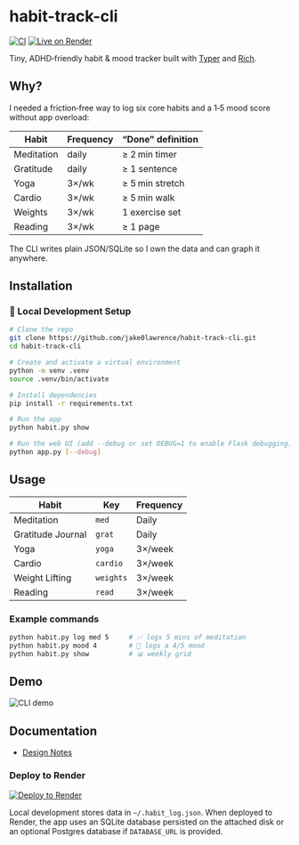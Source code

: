 # habit-track-cli
[![CI](https://github.com/jake0lawrence/habit-track-cli/actions/workflows/ci.yml/badge.svg)](https://github.com/jake0lawrence/habit-track-cli/actions)
[![Live on Render](https://img.shields.io/badge/%E2%9C%85%20LIVE%20on%20Render-00c7b7?style=flat-square&logo=render&logoColor=white)](https://habit-track-cli.onrender.com)

Tiny, ADHD‑friendly habit & mood tracker built with [Typer](https://typer.tiangolo.com/) and [Rich](https://rich.readthedocs.io/).

## Why?

I needed a friction‑free way to log six core habits and a 1‑5 mood score without app overload:

| Habit | Frequency | “Done” definition |
|-------|-----------|-------------------|
| Meditation | daily | ≥ 2 min timer |
| Gratitude | daily | ≥ 1 sentence |
| Yoga | 3×/wk | ≥ 5 min stretch |
| Cardio | 3×/wk | ≥ 5 min walk |
| Weights | 3×/wk | 1 exercise set |
| Reading | 3×/wk | ≥ 1 page |

The CLI writes plain JSON/SQLite so I own the data and can graph it anywhere.

## Installation

### 🔧 Local Development Setup

```bash
# Clone the repo
git clone https://github.com/jake0lawrence/habit-track-cli.git
cd habit-track-cli

# Create and activate a virtual environment
python -m venv .venv
source .venv/bin/activate

# Install dependencies
pip install -r requirements.txt

# Run the app
python habit.py show

# Run the web UI (add --debug or set DEBUG=1 to enable Flask debugging)
python app.py [--debug]
```
## Usage

| Habit | Key | Frequency |
|-------|-----|-----------|
| Meditation | `med` | Daily |
| Gratitude Journal | `grat` | Daily |
| Yoga | `yoga` | 3×/week |
| Cardio | `cardio` | 3×/week |
| Weight Lifting | `weights` | 3×/week |
| Reading | `read` | 3×/week |

### Example commands

```bash
python habit.py log med 5     # ✅ logs 5 mins of meditation
python habit.py mood 4        # 🧠 logs a 4/5 mood
python habit.py show          # 📊 weekly grid
```
## Demo

<!-- TODO: replace with real demo -->
![CLI demo](docs/demo.gif)

## Documentation

- [Design Notes](docs/architecture.md)

### Deploy to Render

[![Deploy to Render](https://render.com/images/deploy-to-render-button.svg)](https://render.com/deploy?)

Local development stores data in `~/.habit_log.json`. When deployed to Render,
the app uses an SQLite database persisted on the attached disk or an optional
Postgres database if `DATABASE_URL` is provided.


